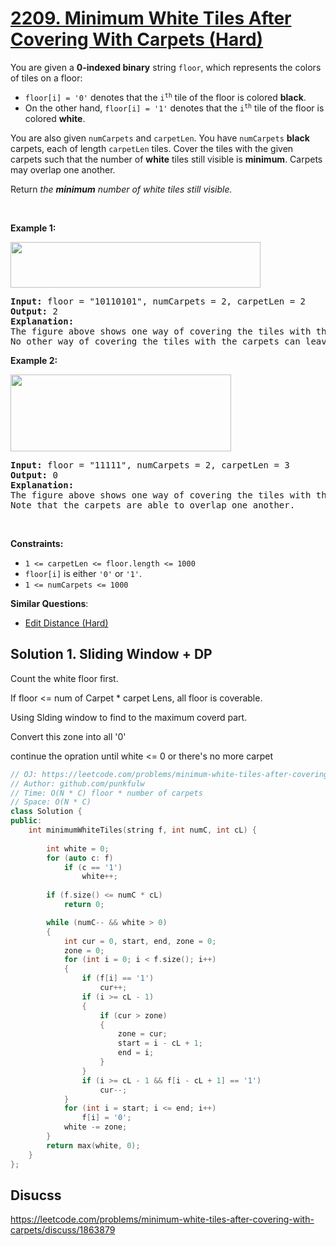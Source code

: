 # [2209. Minimum White Tiles After Covering With Carpets (Hard)](https://leetcode.com/problems/minimum-white-tiles-after-covering-with-carpets/)

<p>You are given a <strong>0-indexed binary</strong> string <code>floor</code>, which represents the colors of tiles on a floor:</p>

<ul>
	<li><code>floor[i] = '0'</code> denotes that the <code>i<sup>th</sup></code> tile of the floor is colored <strong>black</strong>.</li>
	<li>On the other hand, <code>floor[i] = '1'</code> denotes that the <code>i<sup>th</sup></code> tile of the floor is colored <strong>white</strong>.</li>
</ul>

<p>You are also given <code>numCarpets</code> and <code>carpetLen</code>. You have <code>numCarpets</code> <strong>black</strong> carpets, each of length <code>carpetLen</code> tiles. Cover the tiles with the given carpets such that the number of <strong>white</strong> tiles still visible is <strong>minimum</strong>. Carpets may overlap one another.</p>

<p>Return <em>the <strong>minimum</strong> number of white tiles still visible.</em></p>

<p>&nbsp;</p>
<p><strong>Example 1:</strong></p>
<img alt="" src="https://assets.leetcode.com/uploads/2022/02/10/ex1-1.png" style="width: 400px; height: 73px;">
<pre><strong>Input:</strong> floor = "10110101", numCarpets = 2, carpetLen = 2
<strong>Output:</strong> 2
<strong>Explanation:</strong> 
The figure above shows one way of covering the tiles with the carpets such that only 2 white tiles are visible.
No other way of covering the tiles with the carpets can leave less than 2 white tiles visible.
</pre>

<p><strong>Example 2:</strong></p>
<img alt="" src="https://assets.leetcode.com/uploads/2022/02/10/ex2.png" style="width: 353px; height: 123px;">
<pre><strong>Input:</strong> floor = "11111", numCarpets = 2, carpetLen = 3
<strong>Output:</strong> 0
<strong>Explanation:</strong> 
The figure above shows one way of covering the tiles with the carpets such that no white tiles are visible.
Note that the carpets are able to overlap one another.
</pre>

<p>&nbsp;</p>
<p><strong>Constraints:</strong></p>

<ul>
	<li><code>1 &lt;= carpetLen &lt;= floor.length &lt;= 1000</code></li>
	<li><code>floor[i]</code> is either <code>'0'</code> or <code>'1'</code>.</li>
	<li><code>1 &lt;= numCarpets &lt;= 1000</code></li>
</ul>


**Similar Questions**:
* [Edit Distance (Hard)](https://leetcode.com/problems/edit-distance/)

## Solution 1. Sliding Window + DP

Count the white floor first.

If floor <= num of Carpet * carpet Lens, all floor is coverable.

Using Slding window to find to the maximum coverd part.

Convert this zone into all '0'

continue the opration until white <= 0 or there's no more carpet

```cpp
// OJ: https://leetcode.com/problems/minimum-white-tiles-after-covering-with-carpets/
// Author: github.com/punkfulw
// Time: O(N * C) floor * number of carpets
// Space: O(N * C)
class Solution {
public:
    int minimumWhiteTiles(string f, int numC, int cL) {
        
        int white = 0;
        for (auto c: f)
            if (c == '1')
                white++;
        
        if (f.size() <= numC * cL)
            return 0;

        while (numC-- && white > 0)
        {
            int cur = 0, start, end, zone = 0;
            zone = 0;
            for (int i = 0; i < f.size(); i++)
            {
                if (f[i] == '1')
                    cur++;
                if (i >= cL - 1)
                {
                    if (cur > zone)
                    {
                        zone = cur;
                        start = i - cL + 1;
                        end = i;
                    }
                }
                if (i >= cL - 1 && f[i - cL + 1] == '1')
                    cur--;
            }
            for (int i = start; i <= end; i++)
                f[i] = '0';
            white -= zone;
        }
        return max(white, 0);
    }
};
```

## Disucss

https://leetcode.com/problems/minimum-white-tiles-after-covering-with-carpets/discuss/1863879
